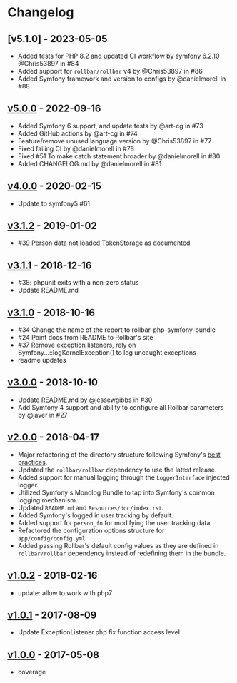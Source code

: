 # Changelog

## [v5.1.0] - 2023-05-05
* Added tests for PHP 8.2 and updated CI workflow by symfony 6.2.10 @Chris53897 in #84
* Added support for `rollbar/rollbar` v4 by @Chris53897 in #86
* Added Symfony framework and version to configs by @danielmorell in #88

## [v5.0.0] - 2022-09-16
* Added Symfony 6 support, and update tests by @art-cg in #73
* Added GitHub actions by @art-cg in #74
* Feature/remove unused language version by @Chris53897 in #77
* Fixed failing CI by @danielmorell in #78
* Fixed #51 To make catch statement broader by @danielmorell in #80
* Added CHANGELOG.md by @danielmorell in #81

## [v4.0.0] - 2020-02-15
* Update to symfony5 #61

## [v3.1.2] - 2019-01-02
* #39 Person data not loaded TokenStorage as documented

## [v3.1.1] - 2018-12-16
* #38: phpunit exits with a non-zero status
* Update README.md

## [v3.1.0] - 2018-10-16
* #34 Change the name of the report to rollbar-php-symfony-bundle
* #24 Point docs from README to Rollbar's site
* #37 Remove exception listeners, rely on Symfony...::logKernelException() to log uncaught exceptions
* readme updates

## [v3.0.0] - 2018-10-10
* Update README.md by @jessewgibbs in #30
* Add Symfony 4 support and ability to configure all Rollbar parameters by @javer in #27

## [v2.0.0] - 2018-04-17
* Major refactoring of the directory structure following Symfony's [best practices](http://symfony.com/doc/3.4/bundles/best_practices.html).
* Updated the `rollbar/rollbar` dependency to use the latest release.
* Added support for manual logging through the `LoggerInterface` injected logger.
* Utilized Symfony's Monolog Bundle to tap into Symfony's common logging mechanism.
* Updated `README.md` and `Resources/doc/index.rst`.
* Added Symfony's logged in user tracking by default.
* Added support for `person_fn` for modifying the user tracking data.
* Refactored the configuration options structure for `app/config/config.yml`.
* Added passing Rollbar's default config values as they are defined in `rollbar/rollbar` dependency instead of redefining them in the bundle.

## [v1.0.2] - 2018-02-16
* update: allow to work with php7

## [v1.0.1] - 2017-08-09
* Update ExceptionListener.php fix function access level

## [v1.0.0] - 2017-05-08
* coverage


[v5.0.0]: https://github.com/rollbar/rollbar-php-symfony-bundle/compare/v4.0.0...v5.0.0
[v4.0.0]: https://github.com/rollbar/rollbar-php-symfony-bundle/compare/v3.1.2...v4.0.0
[v3.1.2]: https://github.com/rollbar/rollbar-php-symfony-bundle/compare/v3.1.1...v3.1.2
[v3.1.1]: https://github.com/rollbar/rollbar-php-symfony-bundle/compare/v3.1.0...v3.1.1
[v3.1.0]: https://github.com/rollbar/rollbar-php-symfony-bundle/compare/v3.0.0...v3.1.0
[v3.0.0]: https://github.com/rollbar/rollbar-php-symfony-bundle/compare/v2.0.0...v3.0.0
[v2.0.0]: https://github.com/rollbar/rollbar-php-symfony-bundle/compare/v1.0.2...v2.0.0
[v1.0.2]: https://github.com/rollbar/rollbar-php-symfony-bundle/compare/v1.0.1...v1.0.2
[v1.0.1]: https://github.com/rollbar/rollbar-php-symfony-bundle/compare/v1.0.0...v1.0.1
[v1.0.0]: https://github.com/rollbar/rollbar-php-symfony-bundle/releases/tag/v1.0.0